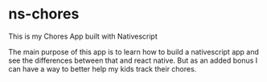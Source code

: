# ns-chores
This is my Chores App built with Nativescript 

The main purpose of this app is to learn how to build a nativescript app and see the differences between that and react native. But as an added bonus I can have a way to better help my kids track their chores. 

